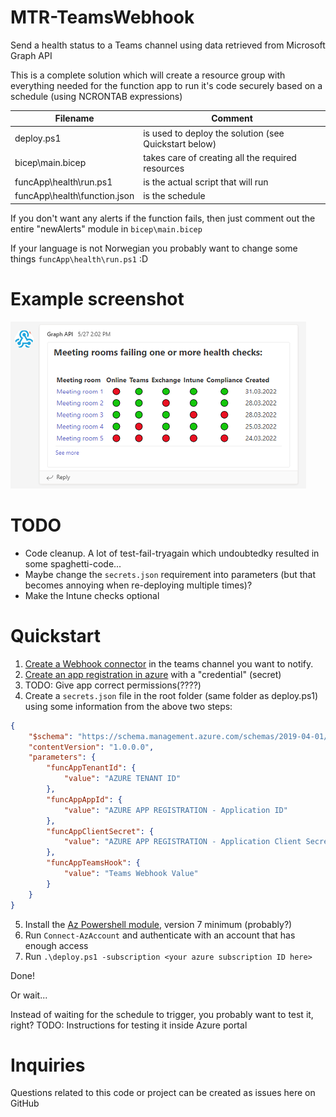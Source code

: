 MTR-TeamsWebhook
=========
Send a health status to a Teams channel using data retrieved from Microsoft Graph API

This is a complete solution which will create a resource group with everything needed for the function app to run it's code securely based on a schedule (using NCRONTAB expressions)

| Filename                     | Comment                                               |
| ---------------------------- | ----------------------------------------------------- |
| deploy.ps1                   | is used to deploy the solution (see Quickstart below) |
| bicep\main.bicep             | takes care of creating all the required resources     |
| funcApp\health\run.ps1       | is the actual script that will run                    |
| funcApp\health\function.json | is the schedule                                       |

If you don't want any alerts if the function fails, then just comment out the entire "newAlerts" module in `bicep\main.bicep`

If your language is not Norwegian you probably want to change some things `funcApp\health\run.ps1` :D

# Example screenshot
![Example output of Teams channel message](example.png)
# TODO
- Code cleanup. A lot of test-fail-tryagain which undoubtedky resulted in some spaghetti-code...
- Maybe change the `secrets.json` requirement into parameters (but that becomes annoying when re-deploying multiple times)?
- Make the Intune checks optional

# Quickstart

1. [Create a Webhook connector](https://docs.microsoft.com/en-us/microsoftteams/platform/webhooks-and-connectors/how-to/add-incoming-webhook) in the teams channel you want to notify.
2. [Create an app registration in azure](https://docs.microsoft.com/en-us/azure/active-directory/develop/quickstart-register-app) with a "credential" (secret)
3. TODO: Give app correct permissions(????) 
4. Create a `secrets.json` file in the root folder (same folder as deploy.ps1) using some information from the above two steps:
```json
{
    "$schema": "https://schema.management.azure.com/schemas/2019-04-01/deploymentParameters.json#",
    "contentVersion": "1.0.0.0",
    "parameters": {
        "funcAppTenantId": {
            "value": "AZURE TENANT ID"
        },
        "funcAppAppId": {
            "value": "AZURE APP REGISTRATION - Application ID"
        },
        "funcAppClientSecret": {
            "value": "AZURE APP REGISTRATION - Application Client Secret Value"
        },
        "funcAppTeamsHook": {
            "value": "Teams Webhook Value"
        }
    }
}
```
5. Install the [Az Powershell module](https://docs.microsoft.com/en-us/powershell/azure/install-az-ps), version 7 minimum (probably?)
6. Run `Connect-AzAccount` and authenticate with an account that has enough access
7. Run `.\deploy.ps1 -subscription <your azure subscription ID here>`

Done!

Or wait...

Instead of waiting for the schedule to trigger, you probably want to test it, right?
TODO: Instructions for testing it inside Azure portal

# Inquiries
Questions related to this code or project can be created as issues here on GitHub